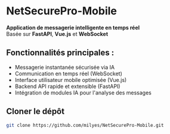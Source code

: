 # NetSecurePro-Mobile

**Application de messagerie intelligente en temps réel**  
Basée sur **FastAPI**, **Vue.js** et **WebSocket**

## Fonctionnalités principales :
- Messagerie instantanée sécurisée via IA
- Communication en temps réel (WebSocket)
- Interface utilisateur mobile optimisée (Vue.js)
- Backend API rapide et extensible (FastAPI)
- Intégration de modules IA pour l'analyse des messages

## Cloner le dépôt
```bash
git clone https://github.com/milyes/NetSecurePro-Mobile.git
